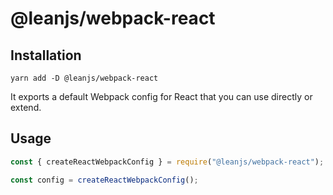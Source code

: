 # @leanjs/webpack-react

## Installation

`yarn add -D @leanjs/webpack-react`

It exports a default Webpack config for React that you can use directly or extend.

## Usage

```js
const { createReactWebpackConfig } = require("@leanjs/webpack-react");

const config = createReactWebpackConfig();
```
